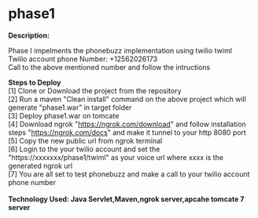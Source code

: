 # phase1

<b>Description:</b>

Phase I impelments the phonebuzz implementation using twilio twiml <br>
Twilio account phone Number: +12562026173<br>
Call to the above mentioned number and follow the intructions<br>


<b>Steps to Deploy</b><br>
[1] Clone or Download the project from the repository<br>
[2] Run a maven "Clean install" command on the above project which will generate "phase1.war" in target folder<br>
[3] Deploy phase1.war on tomcate<br>
[4] Download ngrok "https://ngrok.com/download" and follow installation steps "https://ngrok.com/docs" and make it tunnel to   your http 8080 port<br>
[5] Copy the new public url from ngrok terminal <br>
[6] Login to the your twilio account and set the "https://xxxxxxx/phase1/twiml" as your voice url where xxxx is the generated ngrok url<br>
[7] You are all set to test phonebuzz and make a call to your twilio account phone number<br><br>
<b>Technology Used: Java Servlet,Maven,ngrok server,apcahe tomcate 7 server</b>



